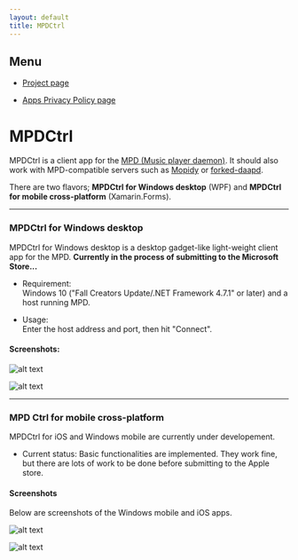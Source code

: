 ```yaml
---
layout: default
title: MPDCtrl
---
```


## Menu
  
* [Project page](https://github.com/torumyax/MPDCtrl)  

* [Apps Privacy Policy page](https://torumyax.github.io/MPDCtrl/app-privacy-policy/)  


# MPDCtrl

MPDCtrl is a client app for the [MPD (Music player daemon)](http://www.musicpd.org/). It should also work with MPD-compatible servers such as [Mopidy](https://www.mopidy.com/) or [forked-daapd](http://ejurgensen.github.io/forked-daapd/). 
  
There are two flavors; **MPDCtrl for Windows desktop** (WPF) and **MPDCtrl for mobile cross-platform** (Xamarin.Forms).  

---------------------------------------

### MPDCtrl for Windows desktop

MPDCtrl for Windows desktop is a desktop gadget-like light-weight client app for the MPD. __Currently in the process of submitting to the Microsoft Store...__

- Requirement:  
Windows 10 ("Fall Creators Update/.NET Framework 4.7.1" or later) and a host running MPD.  
  
- Usage:  
Enter the host address and port, then hit "Connect".   

#### Screenshots:  
 
![alt text](https://github.com/torumyax/MPD-Ctrl/blob/master/WPF/WpfMPD/files/bin/sc3.png?raw=true)  
  
![alt text](https://github.com/torumyax/MPD-Ctrl/blob/master/WPF/WpfMPD/files/bin/sc2.png?raw=true)  

  
---------------------------------------  
   
### MPD Ctrl for mobile cross-platform

MPDCtrl for iOS and Windows mobile are currently under developement.   
  
 - Current status: Basic functionalities are implemented. They work fine, but there are lots of work to be done before submitting to the Apple store.  

#### Screenshots  
 
 Below are screenshots of the Windows mobile and iOS apps. 

![alt text](https://github.com/torumyax/MPD-Ctrl/blob/master/Xamarin.Forms/MPDCtrl/files/screenshots/uwp-pre-screnshot.png?raw=true)  
  
![alt text](https://github.com/torumyax/MPD-Ctrl/blob/master/Xamarin.Forms/MPDCtrl/files/screenshots/iOS-pre-screnshot.png?raw=true)  

  
  
